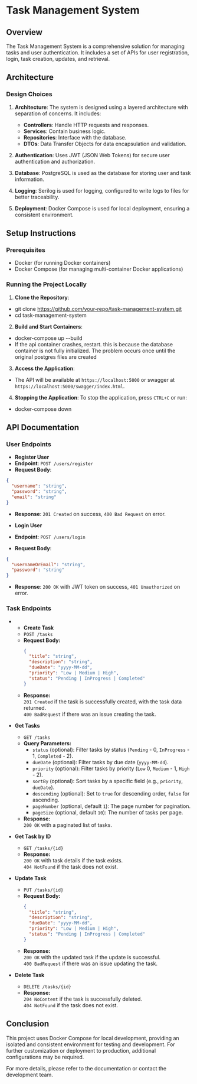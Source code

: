 # Task Management System

## Overview

The Task Management System is a comprehensive solution for managing tasks and user authentication. It includes a set of APIs for user registration, login, task creation, updates, and retrieval.

## Architecture

### Design Choices

1. **Architecture**: The system is designed using a layered architecture with separation of concerns. It includes:
   - **Controllers**: Handle HTTP requests and responses.
   - **Services**: Contain business logic.
   - **Repositories**: Interface with the database.
   - **DTOs**: Data Transfer Objects for data encapsulation and validation.

2. **Authentication**: Uses JWT (JSON Web Tokens) for secure user authentication and authorization.

3. **Database**: PostgreSQL is used as the database for storing user and task information.

4. **Logging**: Serilog is used for logging, configured to write logs to files for better traceability.

5. **Deployment**: Docker Compose is used for local deployment, ensuring a consistent environment.

## Setup Instructions

### Prerequisites

- Docker (for running Docker containers)
- Docker Compose (for managing multi-container Docker applications)

### Running the Project Locally

1. **Clone the Repository**:
- git clone https://github.com/your-repo/task-management-system.git 
- cd task-management-system

2. **Build and Start Containers**:
- docker-compose up --build
- If the api container crashes, restart. this is because the database container is not fully initialized. The problem occurs once until the original postgres files are created

3. **Access the Application**:
- The API will be available at `https://localhost:5000` or swagger at `https://localhost:5000/swagger/index.html`.

4. **Stopping the Application**:
To stop the application, press `CTRL+C` or run:
- docker-compose down

## API Documentation

### User Endpoints

- **Register User**
- **Endpoint**: `POST /users/register`
- **Request Body**:
 ```json
 {
   "username": "string",
   "password": "string",
   "email": "string"
 }
 ```
- **Response**: `201 Created` on success, `400 Bad Request` on error.

- **Login User**
- **Endpoint**: `POST /users/login`
- **Request Body**:
 ```json
 {
   "usernameOrEmail": "string",
   "password": "string"
 }
 ```
- **Response**: `200 OK` with JWT token on success, `401 Unauthorized` on error.

### Task Endpoints

- - **Create Task**
  - `POST /tasks`
  - **Request Body:**
    ```json
    {
      "title": "string",
      "description": "string",
      "dueDate": "yyyy-MM-dd",
      "priority": "Low | Medium | High",
      "status": "Pending | InProgress | Completed"
    }
    ```
  - **Response:**  
    `201 Created` if the task is successfully created, with the task data returned.  
    `400 BadRequest` if there was an issue creating the task.

- **Get Tasks**
  - `GET /tasks`
  - **Query Parameters:**
    - `status` (optional): Filter tasks by status (`Pending` - 0, `InProgress` - 1, `Completed` - 2).
    - `dueDate` (optional): Filter tasks by due date (`yyyy-MM-dd`).
    - `priority` (optional): Filter tasks by priority (`Low` 0, `Medium` - 1, `High` - 2).
    - `sortBy` (optional): Sort tasks by a specific field (e.g., `priority`, `dueDate`).
    - `descending` (optional): Set to `true` for descending order, `false` for ascending.
    - `pageNumber` (optional, default `1`): The page number for pagination.
    - `pageSize` (optional, default `10`): The number of tasks per page.
  - **Response:**  
    `200 OK` with a paginated list of tasks.

- **Get Task by ID**
  - `GET /tasks/{id}`
  - **Response:**  
    `200 OK` with task details if the task exists.  
    `404 NotFound` if the task does not exist.

- **Update Task**
  - `PUT /tasks/{id}`
  - **Request Body:**
    ```json
    {
      "title": "string",
      "description": "string",
      "dueDate": "yyyy-MM-dd",
      "priority": "Low | Medium | High",
      "status": "Pending | InProgress | Completed"
    }
    ```
  - **Response:**  
    `200 OK` with the updated task if the update is successful.  
    `400 BadRequest` if there was an issue updating the task.

- **Delete Task**
  - `DELETE /tasks/{id}`
  - **Response:**  
    `204 NoContent` if the task is successfully deleted.  
    `404 NotFound` if the task does not exist.

## Conclusion

This project uses Docker Compose for local development, providing an isolated and consistent environment for testing and development. For further customization or deployment to production, additional configurations may be required.

For more details, please refer to the documentation or contact the development team.
